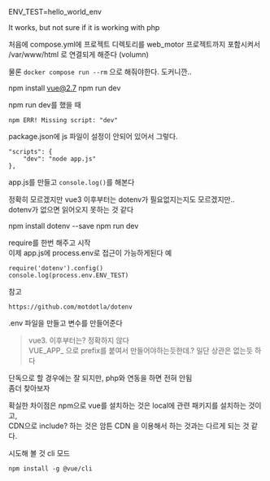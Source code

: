 ENV_TEST=hello_world_env

It works, but not sure if it is working with php 

처음에 compose.yml에 프로젝트 디렉토리를 web_motor 프로젝트까지 포함시켜서  /var/www/html 로 연결되게 해준다 (volumn)   

물론 `docker compose run --rm` 으로 해줘야한다. 도커니깐..

npm install vue@2.7
npm run dev

npm  run dev를 했을 때
```
npm ERR! Missing script: "dev"
```

package.json에 js 파일이 설정이 안되어 있어서 그렇다.   
```
"scripts": {
    "dev": "node app.js"
},
```

app.js를 만들고 `console.log()`를 해본다   

정확히 모르겠지만 vue3 이후부터는 dotenv가 필요없지는지도 모르겠지만..  
dotenv가 없으면 읽어오지 못하는 것 같다   

npm install dotenv --save
npm run dev

require를 한번 해주고 시작   
이제 app.js에 process.env로 접근이 가능하게된다 
예
```
require('dotenv').config()
console.log(process.env.ENV_TEST)
```


참고
```
https://github.com/motdotla/dotenv
```

.env 파일을 만들고 변수를 만들어준다 

> vue3. 이후부터는? 정확하지 않다  
VUE_APP_ 으로 prefix를 붙여서 만들어야하는듯한데.? 일단 상관은 없는듯 하다


단독으로 할 경우에는 잘 되지만, php와 연동을 하면 전혀 안됨   
좀더 찾아보자


확실한 차이점은 npm으로 vue를 설치하는 것은 local에 관련 패키지를 설치하는 것이고,   
CDN으로 include? 하는 것은 암튼 CDN 을 이용해서 하는 것과는 다르게 되는 것 같다.  

시도해 볼 것 cli 모드

```
npm install -g @vue/cli
```

